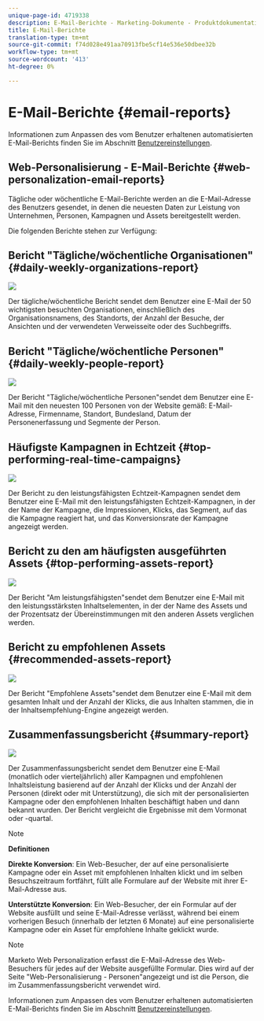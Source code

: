 ```yaml
---
unique-page-id: 4719338
description: E-Mail-Berichte - Marketing-Dokumente - Produktdokumentation
title: E-Mail-Berichte
translation-type: tm+mt
source-git-commit: f74d028e491aa70913fbe5cf14e536e50dbee32b
workflow-type: tm+mt
source-wordcount: '413'
ht-degree: 0%

---
```



# E-Mail-Berichte {#email-reports}

Informationen zum Anpassen des vom Benutzer erhaltenen automatisierten E-Mail-Berichts finden Sie im Abschnitt [Benutzereinstellungen](/help/marketo/product-docs/web-personalization/getting-started/user-settings.md).

## Web-Personalisierung - E-Mail-Berichte {#web-personalization-email-reports}

Tägliche oder wöchentliche E-Mail-Berichte werden an die E-Mail-Adresse des Benutzers gesendet, in denen die neuesten Daten zur Leistung von Unternehmen, Personen, Kampagnen und Assets bereitgestellt werden.

Die folgenden Berichte stehen zur Verfügung:

## Bericht &quot;Tägliche/wöchentliche Organisationen&quot; {#daily-weekly-organizations-report}

![](assets/image2014-12-6-13-3a32-3a8.png)

Der tägliche/wöchentliche Bericht sendet dem Benutzer eine E-Mail der 50 wichtigsten besuchten Organisationen, einschließlich des Organisationsnamens, des Standorts, der Anzahl der Besuche, der Ansichten und der verwendeten Verweisseite oder des Suchbegriffs.

## Bericht &quot;Tägliche/wöchentliche Personen&quot; {#daily-weekly-people-report}

![](assets/two.png)

Der Bericht &quot;Tägliche/wöchentliche Personen&quot;sendet dem Benutzer eine E-Mail mit den neuesten 100 Personen von der Website gemäß: E-Mail-Adresse, Firmenname, Standort, Bundesland, Datum der Personenerfassung und Segmente der Person.

## Häufigste Kampagnen in Echtzeit {#top-performing-real-time-campaigns}

![](assets/image2014-12-6-13-3a32-3a31.png)

Der Bericht zu den leistungsfähigsten Echtzeit-Kampagnen sendet dem Benutzer eine E-Mail mit den leistungsfähigsten Echtzeit-Kampagnen, in der der Name der Kampagne, die Impressionen, Klicks, das Segment, auf das die Kampagne reagiert hat, und das Konversionsrate der Kampagne angezeigt werden.

## Bericht zu den am häufigsten ausgeführten Assets {#top-performing-assets-report}

![](assets/image2014-12-6-13-3a29-3a5.png)

Der Bericht &quot;Am leistungsfähigsten&quot;sendet dem Benutzer eine E-Mail mit den leistungsstärksten Inhaltselementen, in der der Name des Assets und der Prozentsatz der Übereinstimmungen mit den anderen Assets verglichen werden.

## Bericht zu empfohlenen Assets {#recommended-assets-report}

![](assets/image2014-12-6-13-3a28-3a43.png)

Der Bericht &quot;Empfohlene Assets&quot;sendet dem Benutzer eine E-Mail mit dem gesamten Inhalt und der Anzahl der Klicks, die aus Inhalten stammen, die in der Inhaltsempfehlung-Engine angezeigt werden.

## Zusammenfassungsbericht {#summary-report}

![](assets/six.png)

Der Zusammenfassungsbericht sendet dem Benutzer eine E-Mail (monatlich oder vierteljährlich) aller Kampagnen und empfohlenen Inhaltsleistung basierend auf der Anzahl der Klicks und der Anzahl der Personen (direkt oder mit Unterstützung), die sich mit der personalisierten Kampagne oder den empfohlenen Inhalten beschäftigt haben und dann bekannt wurden. Der Bericht vergleicht die Ergebnisse mit dem Vormonat oder -quartal.

>[!NOTE]
>
>**Definitionen**
>
>**Direkte Konversion**: Ein Web-Besucher, der auf eine personalisierte Kampagne oder ein Asset mit empfohlenen Inhalten klickt und im selben Besuchszeitraum fortfährt, füllt alle Formulare auf der Website mit ihrer E-Mail-Adresse aus.
>
>**Unterstützte Konversion**: Ein Web-Besucher, der ein Formular auf der Website ausfüllt und seine E-Mail-Adresse verlässt, während bei einem vorherigen Besuch (innerhalb der letzten 6 Monate) auf eine personalisierte Kampagne oder ein Asset für empfohlene Inhalte geklickt wurde.

>[!NOTE]
>
>Marketo Web Personalization erfasst die E-Mail-Adresse des Web-Besuchers für jedes auf der Website ausgefüllte Formular. Dies wird auf der Seite &quot;Web-Personalisierung - Personen&quot;angezeigt und ist die Person, die im Zusammenfassungsbericht verwendet wird.

Informationen zum Anpassen des vom Benutzer erhaltenen automatisierten E-Mail-Berichts finden Sie im Abschnitt [Benutzereinstellungen](/help/marketo/product-docs/web-personalization/getting-started/user-settings.md).
